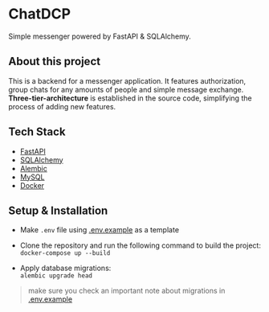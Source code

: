 # ChatDCP

Simple messenger powered by FastAPI & SQLAlchemy.

## About this project

This is a backend for a messenger application. It features authorization, group chats
for any amounts of people and simple message exchange. **Three-tier-architecture** is established
in the source code, simplifying the process of adding new features.

## Tech Stack

- [FastAPI](https://fastapi.tiangolo.com/)
- [SQLAlchemy](https://www.sqlalchemy.org/)
- [Alembic](https://alembic.sqlalchemy.org/en/latest/)
- [MySQL](https://www.mysql.com/)
- [Docker](https://www.docker.com/)

## Setup & Installation

- Make `.env` file using [.env.example](.env.example) as a template

- Clone the repository and run the following command to build the project:  
  `docker-compose up --build`

- Apply database migrations:  
  `alembic upgrade head`

> make sure you check an important note about migrations in [.env.example](.env.example)
